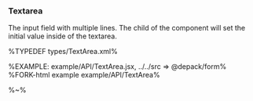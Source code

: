 ### **Textarea**

The input field with multiple lines. The child of the component will set the initial value inside of the textarea.

%TYPEDEF types/TextArea.xml%

%EXAMPLE: example/API/TextArea.jsx, ../../src => @depack/form%
%FORK-html example example/API/TextArea%

%~%